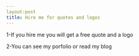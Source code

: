 ```yaml
---
layout:post
title: Hire me for quotes and logos
---
```


1-If you hire me you will get a free quote and a logo 

2-You can see my porfolio or read my blog
